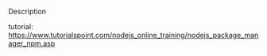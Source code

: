 Description

tutorial: https://www.tutorialspoint.com/nodejs_online_training/nodejs_package_manager_npm.asp